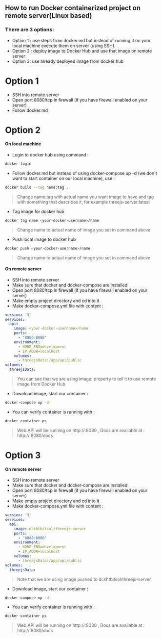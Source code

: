 ## How to run Docker containerized project on remote server(Linux based)
### There are 3 options:
* Option 1 : use steps from docker.md but instead of running it on your local machine execute them on server (using SSH).
* Option 2 : deploy image to Docker Hub and use that image on remote server
* Option 3: use already deployed image from docker hub

# Option 1
* SSH into remote server
* Open port 8080/tcp in firewall (if you have firewall enabled on your server)
* Follow docker.md 
# Option 2
#### On local machine
* Login to docker hub using command : 
```bash
docker login
```
* Follow docker.md but instead of using docker-compose up -d (we don't want to start container on our local machine), use :
```bash
docker build --tag name:tag .
```
> Change name:tag with actual name you want image to have and tag with something that describes it, for example threejs-server:latest
* Tag image for docker hub 
```bash
docker tag name <your-docker-username>/name
```
> Change name to actual name of image you set in command above
* Push local image to docker hub
```bash
docker push <your-docker-username>/name
```
> Change name to actual name of image you set in command above
#### On remote server
* SSH into remote server
* Make sure that docker and docker-compose are installed
* Open port 8080/tcp in firewall (if you have firewall enabled on your server)
* Make empty project directory and cd into it
* Make docker-compose.yml file with content :
```yaml
version: '3'
services:
  api:
    image: <your-docker-username>/name
    ports:
      - "8080:8080"
    environment:
      - NODE_ENV=development
      - IP_ADDR=localhost
    volumes:
      - threejsData:/app/api/public
volumes:
  threejsData:
```
> You can see that we are using image: property to tell it to use remote image from Docker Hub
* Download image, start our container :
```bash
docker-compose up -d 
```
* You can verify container is running with :
```bash
docker container ps
```
> Web API will be running on http://<your-ip-address>:8080 , Docs are available at : http://<your-ip-address>:8080/docs

# Option 3

#### On remote server
* SSH into remote server
* Make sure that docker and docker-compose are installed
* Open port 8080/tcp in firewall (if you have firewall enabled on your server)
* Make empty project directory and cd into it
* Make docker-compose.yml file with content :
```yaml
version: '3'
services:
  api:
    image: dckhtbitsol/threejs-server
    ports:
      - "8080:8080"
    environment:
      - NODE_ENV=development
      - IP_ADDR=localhost
    volumes:
      - threejsData:/app/api/public
volumes:
  threejsData:
```
> Note that we are using image pushed to dckhtbitsol/threejs-server
* Download image, start our container :
```bash
docker-compose up -d 
```
* You can verify container is running with :
```bash
docker container ps
```
> Web API will be running on http://<your-ip-address>:8080 , Docs are available at : http://<your-ip-address>:8080/docs
